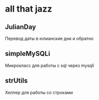 # all that jazz #

## JulianDay ##
Перевод даты в юлианские дни и обратно

## simpleMySQLi ##
Микрокласс для работы с sql через mysqli

## strUtils ##
Хелпер для работы со строками
